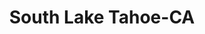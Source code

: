 ---
title: South Lake Tahoe-CA
slug: south-lake-tahoe-ca
f_state:
- cms/state/california.md
f_locations:
- cms/payday-loan/autobank-leasing-corporation-4969.md
- cms/payday-loan/badj-inc-5097.md
- cms/payday-loan/check-2-check-10175.md
- cms/payday-loan/lake-tahoe-coin-jewelry-loan-20225.md
- cms/payday-loan/lake-tahoe-coin-jewelry-loan-20226.md
updated-on: '2024-05-30T13:41:28.615Z'
created-on: '2024-05-30T13:41:28.615Z'
published-on: '2024-05-30T13:54:32.469Z'
f_city: South Lake Tahoe
layout: '[city].html'
tags: city
---